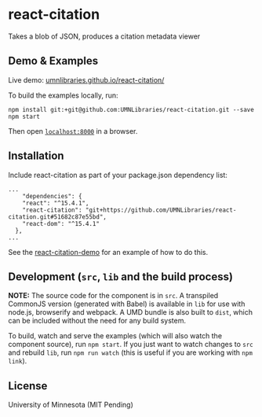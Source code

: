 # react-citation

Takes a blob of JSON, produces a citation metadata viewer 

## Demo & Examples

Live demo: [umnlibraries.github.io/react-citation/](https://umnlibraries.github.io/react-citation/)

To build the examples locally, run:

```
npm install git:+git@github.com:UMNLibraries/react-citation.git --save
npm start
```

Then open [`localhost:8000`](http://localhost:8000) in a browser.


## Installation

Include react-citation as part of your package.json dependency list:

```
...
    "dependencies": {
    "react": "^15.4.1",
    "react-citation": "git+https://github.com/UMNLibraries/react-citation.git#51682c87e55bd",
    "react-dom": "^15.4.1"
  },
...
```
See the [react-citation-demo](https://github.com/UMNLibraries/react-citation-demo) for an example of how to do this.

## Development (`src`, `lib` and the build process)

**NOTE:** The source code for the component is in `src`. A transpiled CommonJS version (generated with Babel) is available in `lib` for use with node.js, browserify and webpack. A UMD bundle is also built to `dist`, which can be included without the need for any build system.

To build, watch and serve the examples (which will also watch the component source), run `npm start`. If you just want to watch changes to `src` and rebuild `lib`, run `npm run watch` (this is useful if you are working with `npm link`).

## License

University of Minnesota (MIT Pending)

